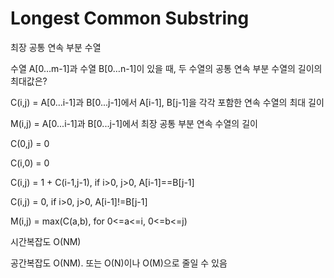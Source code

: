# Longest Common Substring

최장 공통 연속 부분 수열

수열 A[0…m-1]과 수열 B[0…n-1]이 있을 때, 두 수열의 공통 연속 부분 수열의 길이의 최대값은?

C(i,j) = A[0...i-1]과 B[0...j-1]에서 A[i-1], B[j-1]을 각각 포함한 연속 수열의 최대 길이

M(i,j) = A[0...i-1]과 B[0...j-1]에서 최장 공통 부분 연속 수열의 길이

C(0,j) = 0

C(i,0) = 0

C(i,j) = 1 + C(i-1,j-1), if i>0, j>0, A[i-1]==B[j-1]

C(i,j) = 0, if i>0, j>0, A[i-1]!=B[j-1]

M(i,j) = max(C(a,b), for 0<=a<=i, 0<=b<=j)

시간복잡도 O(NM)

공간복잡도 O(NM). 또는 O(N)이나 O(M)으로 줄일 수 있음
